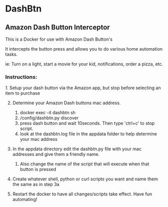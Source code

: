 # DashBtn
## Amazon Dash Button Interceptor

This is a Docker for use with Amazon Dash Button's

It intercepts the button press and allows you to do various home automation tasks.

ie: Turn on a light, start a movie for your kid, notifications, order a pizza, etc.

### Instructions:

*1.* Setup your dash button via the Amazon app, but stop before selecting an item to purchase

2. Determine your Amazon Dash buttons mac address. 
    1. docker exec -it dashbtn sh 
    2. /config/dashbtn.py discover 
    3. press dash button and wait 10seconds. Then type 'ctrl+c' to stop script. 
    4. look at the dashbtn.log file in the appdata folder to help determine your mac address

3. In the appdata directory edit the dashbtn.py file with your mac addresses and give them a friendly name. 
    1. Also change the name of the script that will execute when that button is pressed

4. Create whatever shell, python or curl scripts you want and name them the same as in step 3a

5. Restart the docker to have all changes/scripts take effect. Have fun automating!
